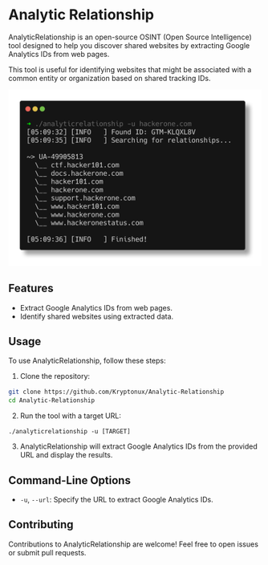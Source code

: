 # Analytic Relationship

AnalyticRelationship is an open-source OSINT (Open Source Intelligence) tool designed to help you discover shared websites by extracting Google Analytics IDs from web pages. 

This tool is useful for identifying websites that might be associated with a common entity or organization based on shared tracking IDs.

 ![screenshot](https://raw.githubusercontent.com/Kryptonux/Analytic-Relationship/main/images/example.png)

## Features

- Extract Google Analytics IDs from web pages.
- Identify shared websites using extracted data.

## Usage

To use AnalyticRelationship, follow these steps:

1. Clone the repository:
```bash
git clone https://github.com/Kryptonux/Analytic-Relationship
cd Analytic-Relationship
```
2. Run the tool with a target URL:
```
./analyticrelationship -u [TARGET]
```

3. AnalyticRelationship will extract Google Analytics IDs from the provided URL and display the results.

## Command-Line Options

- `-u`, `--url`: Specify the URL to extract Google Analytics IDs.

## Contributing

Contributions to AnalyticRelationship are welcome! Feel free to open issues or submit pull requests.
